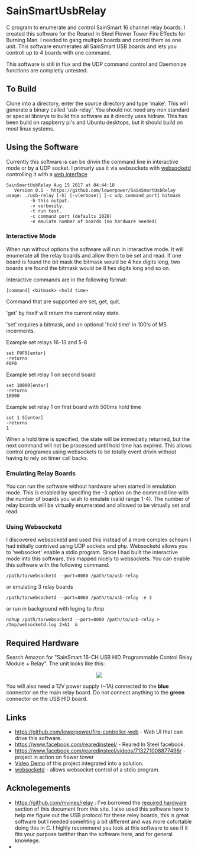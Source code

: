 # SainSmartUsbRelay
C program to enumerate and control SainSmart 16 channel relay boards.  I created this software for the Reared In Steel Flower Tower Fire Effects for Burning Man.   I needed to gang multiple boards and control them as one unit.   This software enumerates all SainSmart USB boards and lets you controll up to 4 boards with one command.

This software is still in flux and the UDP command control and Daemonize functions are completly untested.

## To Build
Clone into a directory, enter the source directory and type 'make'.  This will generate a binary called 'usb-relay'. You should not need any non standard or special librarys to build this software as it directly uses hidraw.  This has been build on raspberry pi's and Ubuntu desktops, but it should build on most linux systems.

## Using the Software
Currently this software is can be drivin the command line in interactive mode or by a UDP socket.  I primarly use it via websockets with 
[websocketd](https://github.com/joewalnes/websocketd) controlling it with a [web interface](https://github.com/lowerpower/fire-controller-web)

```
SainSmartUsbRelay Aug 15 2017 at 04:44:18
   Version 0.1 - https://github.com/lowerpower/SainSmartUsbRelay
usage: ./usb-relay [-h] [-v(erbose)] [-c udp_command_port] bitmask 
         -h this output.
         -v verbosity.
         -t run test.
         -c command port (defaults 1026)
         -e emulate number of boards (no hardware needed)
```

### Interactive  Mode
When run without options the software will run in interactive mode.  It will enumerate all the relay boards and allow them to be set and read.   If one board is found the bit mask the bitmask would be 4 hex digits long, two boards are found the bitmask would be 8 hex digits long and so on.

Interactive commands are in the following format:
```
[command] <bitmask> <hold time>
```
Command that are supported are set, get, quit.

'get' by itself will return the current relay state.

'set' requires a bitmask, and an optional 'hold time' in 100's of MS incerments.

Example set relays 16-13 and 5-8
```
set F0F0[enter]
-returns
F0F0
```

Example set relay 1 on second board
```
set 10000[enter]
-returns
10000
```

Example set relay 1 on first board with 500ms hold time
```
set 1 5[enter]
-returns
1
```

When a hold time is specified, the state will be immediatly returned, but the next command will not be processed until hold time has expired.  This allows control programes using websockets to be totally event drivin without having to rely on timer call backs.

### Emulating Relay Boards
You can run the software without hardware when started in emulation mode.  This is enabled by specifing the -3 option on the command line with the number of boards you wish to emulate (valid range 1-4).  The number of relay boards will be virtually enumerated and allowed to be virtually set and read.

### Using Websocketd
I discovered websocketd and used this instead of a more complex scheam I had initially contrived using UDP sockets and php.  Websocketd allows you to 'websocket' enable a stdio program.   Since I had built the interactive mode into this software, this mapped nicely to websockets.  You can enable this software with the following command:

```
/path/to/websocketd --port=8080 /path/to/usb-relay
```
or emulating 3 relay boards
```
/path/to/websocketd --port=8080 /path/to/usb-relay -e 3
```
or run in background with loging to /tmp
```
nohup /path/to/websocketd --port=8080 /path/to/usb-relay > /tmp/websocketd.log 2>&1  &
```

## Required Hardware
Search Amazon for "SainSmart 16-CH USB HID Programmable Control Relay Module +
Relay".  The unit looks like this:

<p align="center">
<img src="https://github.com/mvines/relay/raw/master/relay.jpg"/>
</p>

You will also need a 12V power supply (~1A) connected to the **blue**
connector on the main relay board.  Do not connect anything to the **green** connector
on the USB HID board.

## Links
* https://github.com/lowerpower/fire-controller-web - Web UI that can drive this software.
* https://www.facebook.com/rearedinsteel/ - Reared In Steel facebook.  
* https://www.facebook.com/rearedinsteel/videos/713271008877496/ - project in action on flower tower
* [Video Demo](https://www.youtube.com/watch?v=d_1EEWdWekI) of this project integrated into a solution.
* [websocketd](https://github.com/joewalnes/websocketd) - allows websocket control of a stdio program.

## Acknolegements
* https://github.com/mvines/relay :
I've borrowed the [required hardware](https://github.com/lowerpower/SainSmartUsbRelay/new/master?readme=1#required-hardware) section of this document from this site.  I also used this software here to help me figure out 
the USB protocol for these reley boards, this is great software but I needed somehting a bit different and was more cofortable 
doing this in C.  I highly recommend you look at this software to see if it fits your purpose betther than the software here, and for general knowlege.
* 
